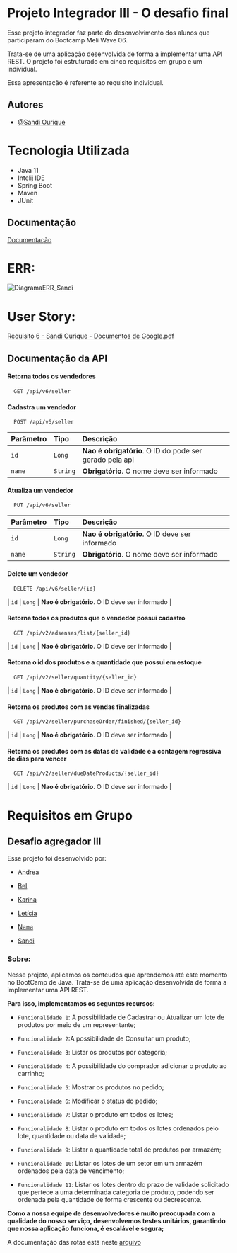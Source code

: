 # Projeto Integrador III - O desafio final

Esse projeto integrador faz parte do desenvolvimento dos alunos que participaram do Bootcamp Meli Wave 06.

Trata-se de uma aplicação desenvolvida de forma a implementar uma API REST.
O projeto foi estruturado em cinco requisitos em grupo e um individual.

Essa apresentação é referente ao requisito individual.

## Autores

- [@Sandi Ourique](https://www.github.com/octokatherine)

# Tecnologia Utilizada

- Java 11
- Intelij IDE
- Spring Boot
- Maven
- JUnit

## Documentação

[Documentação](https://link-da-documentação)

# ERR: 
![DiagramaERR_Sandi](https://user-images.githubusercontent.com/107966726/185107711-f366e110-ade2-4d01-aa85-dbb0536790d8.jpeg)


# User Story:

[Requisito 6 - Sandi Ourique - Documentos de Google.pdf](https://github.com/sandiouriquemeli/desafio_final_sandi/files/9359120/Requisito.6.-.Sandi.Ourique.-.Documentos.de.Google.pdf)


## Documentação da API

#### Retorna todos os vendedores

```http
  GET /api/v6/seller
```

#### Cadastra um vendedor

```http
  POST /api/v6/seller
```

| Parâmetro   | Tipo       | Descrição                                   |
| :---------- | :--------- | :------------------------------------------ |
| `id`      | `Long` | **Nao é obrigatório**. O ID do pode ser gerado pela api |
| `name`    | `String` |**Obrigatório**. O nome deve ser informado |

#### Atualiza um vendedor

```http
  PUT /api/v6/seller
```

| Parâmetro   | Tipo       | Descrição                                   |
| :---------- | :--------- | :------------------------------------------ |
| `id`      | `Long` | **Nao é obrigatório**. O ID deve ser informado |
| `name`    | `String` |**Obrigatório**. O nome deve ser informado |

#### Delete um vendedor
```http
  DELETE /api/v6/seller/{id}
```
| `id`      | `Long` | **Nao é obrigatório**. O ID deve ser informado |


#### Retorna todos os produtos que o vendedor possui cadastro


```http
  GET /api/v2/adsenses/list/{seller_id}
```
| `id`      | `Long` | **Nao é obrigatório**. O ID deve ser informado |


#### Retorna o id dos produtos e a quantidade que possui em estoque

```http
  GET /api/v2/seller/quantity/{seller_id}
```
| `id`      | `Long` | **Nao é obrigatório**. O ID deve ser informado |


#### Retorna os produtos com as vendas finalizadas

```http
  GET /api/v2/seller/purchaseOrder/finished/{seller_id}
```
| `id`      | `Long` | **Nao é obrigatório**. O ID deve ser informado |


#### Retorna os produtos com as datas de validade e a contagem regressiva de dias para vencer

```http
  GET /api/v2/seller/dueDateProducts/{seller_id}
```
| `id`      | `Long` | **Nao é obrigatório**. O ID deve ser informado |


# Requisitos em Grupo

## Desafio agregador III

Esse projeto foi desenvolvido por:

- [Andrea](https://github.com/andherreraML)

- [Bel](https://github.com/BelAlbuquerque)

- [Karina](https://github.com/KarinaLimaMeli)

- [Letícia](https://github.com/lecastroMELI)

- [Nana](https://github.com/InajaraPereira)

- [Sandi](https://github.com/sandiouriquemeli)

### Sobre:

Nesse projeto, aplicamos os conteudos que aprendemos até este momento no BootCamp de Java.
Trata-se de uma aplicação desenvolvida de forma a implementar uma API REST.

**Para isso, implementamos os seguntes recursos:**

- `Funcionalidade 1`: A possibilidade de Cadastrar ou Atualizar um lote de produtos por meio de um representante;

- `Funcionalidade 2`:A possibilidade de Consultar um produto;

- `Funcionalidade 3`: Listar os produtos por categoria;

- `Funcionalidade 4`: A possibilidade do comprador adicionar o produto ao carrinho;

- `Funcionalidade 5`: Mostrar os produtos no pedido;

- `Funcionalidade 6`: Modificar o status do pedido;

- `Funcionalidade 7`: Listar o produto em todos os lotes;

- `Funcionalidade 8`: Listar o produto em todos os lotes ordenados pelo lote, quantidade ou data de validade;

- `Funcionalidade 9`: Listar a quantidade total de produtos por armazém;

- `Funcionalidade 10`: Listar os lotes de um setor em um armazém ordenados pela data de vencimento;

- `Funcionalidade 11`: Listar os lotes dentro do prazo de validade solicitado que pertece a uma determinada categoria de produto, podendo 
  ser ordenada pela quantidade de forma crescente ou decrescente.


**Como a nossa equipe de desenvolvedores é muito preocupada com a qualidade do nosso serviço,
desenvolvemos testes unitários, garantindo que nossa aplicação funciona, é escalável e segura;**

A documentação das rotas está neste [arquivo](Desafio%203%20-%20Projeto%20Integrador.postman_collection.json)

